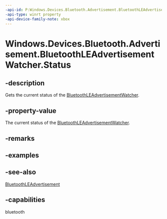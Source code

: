 ```yaml
---
-api-id: P:Windows.Devices.Bluetooth.Advertisement.BluetoothLEAdvertisementWatcher.Status
-api-type: winrt property
-api-device-family-note: xbox
---
```


<!-- Property syntax
public Windows.Devices.Bluetooth.Advertisement.BluetoothLEAdvertisementWatcherStatus Status { get; }
-->

# Windows.Devices.Bluetooth.Advertisement.BluetoothLEAdvertisementWatcher.Status

## -description
Gets the current status of the [BluetoothLEAdvertisementWatcher](bluetoothleadvertisementwatcher.md).

## -property-value
The current status of the [BluetoothLEAdvertisementWatcher](bluetoothleadvertisementwatcher.md).

## -remarks

## -examples

## -see-also
[BluetoothLEAdvertisement](bluetoothleadvertisement.md)
## -capabilities
bluetooth
